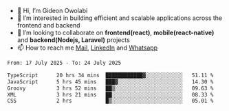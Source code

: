 - 👋 Hi, I’m Gideon Owolabi
- 👀 I’m interested in building efficient and scalable applications across the frontend and backend
- 💞️ I’m looking to collaborate on <b>frontend(react)</b>, <b>mobile(react-native)</b> and <b>backend(Nodejs, Laravel)</b> projects
- 📫 How to reach me <a href="mailto:gideoniyin2021@gmail.com">Mail</a>, <a href="https://www.linkedin.com/in/gideon-owolabi-9b667a232/">LinkedIn</a> and <a href="https://wa.me/2348055377085">Whatsapp</a>

<!---
gude1/gude1 is a ✨ special ✨ repository because its `README.md` (this file) appears on your GitHub profile.
You can click the Preview link to take a look at your changes.
--->

<!--START_SECTION:waka-->

```txt
From: 17 July 2025 - To: 24 July 2025

TypeScript      20 hrs 34 mins  ████████████▓░░░░░░░░░░░░   51.11 %
JavaScript      5 hrs 45 mins   ███▓░░░░░░░░░░░░░░░░░░░░░   14.30 %
Groovy          3 hrs 52 mins   ██▒░░░░░░░░░░░░░░░░░░░░░░   09.63 %
XML             3 hrs 21 mins   ██░░░░░░░░░░░░░░░░░░░░░░░   08.33 %
CSS             2 hrs           █▒░░░░░░░░░░░░░░░░░░░░░░░   05.01 %
```

<!--END_SECTION:waka-->
